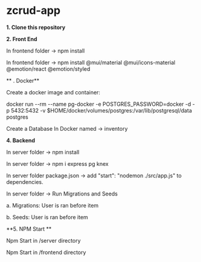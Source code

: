 # zcrud-app

**1. Clone this repository**

**2. Front End**

In frontend folder -> npm install

In frontend folder -> npm install @mui/material @mui/icons-material @emotion/react @emotion/styled

** . Docker**

Create a docker image and container:

docker run --rm --name pg-docker -e POSTGRES_PASSWORD=docker -d -p 5432:5432 \-v $HOME/docker/volumes/postgres:/var/lib/postgresql/data postgres

Create a Database In Docker named -> inventory

**4. Backend**

In server folder -> npm install

In server folder -> npm i express pg knex

In server folder package.json -> add "start": "nodemon ./src/app.js" to dependencies.

In server folder -> Run Migrations and Seeds

a. Migrations: User is ran before item

b. Seeds: User is ran before item

**5. NPM Start **

Npm Start in /server directory

Npm Start in /frontend directory
